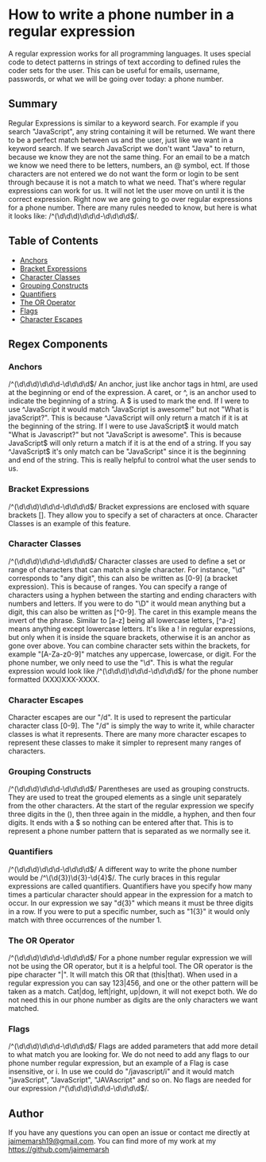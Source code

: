 # How to write a phone number in a regular expression
A regular expression works for all programming languages. It uses special code to detect patterns in strings of text according to defined rules the coder sets for the user. This can be useful for emails, username, passwords, or what we will be going over today: a phone number.


## Summary


Regular Expressions is similar to a keyword search. For example if you search "JavaScript", any string containing it will be returned. We want there to be a perfect match between us and the user, just like we want in a keyword search. If we search JavaScript we don't want "Java" to return, because we know they are not the same thing. For an email to be a match we know we need there to be letters, numbers, an @ symbol, ect. If those characters are not entered we do not want the form or login to be sent through because it is not a match to what we need. That's where regular expressions can work for us. It will not let the user move on until it is the correct expression. Right now we are going to go over regular expressions for a phone number. There are many rules needed to know, but here is what it looks like: /^(\d\d\d)\d\d\d-\d\d\d\d$/.



## Table of Contents


- [Anchors](#anchors)
- [Bracket Expressions](#bracket-expressions)
- [Character Classes](#character-classes)
- [Grouping Constructs](#grouping-constructs)
- [Quantifiers](#quantifiers)
- [The OR Operator](#the-or-operator)
- [Flags](#flags)
- [Character Escapes](#character-escapes)


## Regex Components


### Anchors
/^(\d\d\d)\d\d\d-\d\d\d\d$/
An anchor, just like anchor tags in html, are used at the beginning or end of the expression. A caret, or ^, is an anchor used to indicate the beginning of a string. A $ is used to mark the end. If I were to use ^JavaScript it would match "JavaScript is awesome!" but not "What is javaScript?". This is because ^JavaScript will only return a match if it is at the beginning of the string. If I were to use JavaScript$ it would match "What is Javascript?" but not "JavaScript is awesome". This is because JavaScript$ will only return a match if it is at the end of a string. If you say ^JavaScript$ it's only match can be "JavaScript" since it is the beginning and end of the string. This is really helpful to control what the user sends to us.


### Bracket Expressions
/^(\d\d\d)\d\d\d-\d\d\d\d$/
Bracket expressions are enclosed with square brackets []. They allow you to specify a set of characters at once. Character Classes is an example of this feature.

### Character Classes
/^(\d\d\d)\d\d\d-\d\d\d\d$/
Character classes are used to define a set or range of characters that can match a single character. For instance, "\d" corresponds to "any digit", this can also be written as [0-9] (a bracket expression). This is because of ranges. You can specify a range of characters using a hyphen between the starting and ending characters with numbers and letters. If you were to do "\D" it would mean anything but a digit, this can also be written as [^0-9]. The caret in this example means the invert of the phrase. Similar to [a-z] being all lowercase letters, [^a-z] means anything except lowercase letters. It's like a ! in regular expressions, but only when it is inside the square brackets, otherwise it is an anchor as gone over above. You can combine character sets within the brackets, for example "[A-Za-z0-9]" matches any uppercase, lowercase, or digit. For the phone number, we only need to use the "\d".
This is what the regular expression would look like /^(\d\d\d)\d\d\d-\d\d\d\d$/ for the phone number formatted (XXX)XXX-XXXX.


### Character Escapes
Character escapes are our "/d". It is used to represent the particular character class [0-9]. The "/d" is simply the way to write it, while character classes is what it represents. There are many more character escapes to represent these classes to make it simpler to represent many ranges of characters.

### Grouping Constructs
/^(\d\d\d)\d\d\d-\d\d\d\d$/
Parentheses are used as grouping constructs. They are used to treat the grouped elements as a single unit separately from the other characters. At the start of the regular expression we specify three digits in the (), then three again in the middle, a hyphen, and then four digits. It ends with a $ so nothing can be entered after that. This is to represent a phone number pattern that is separated as we normally see it.

### Quantifiers
/^(\d\d\d)\d\d\d-\d\d\d\d$/
A different way to write the phone number would be /^\(\d{3})\d{3}-\d{4}$/. The curly braces in this regular expressions are called quantifiers. Quantifiers have you specify how many times a particular character should appear in the expression for a match to occur. In our expression we say "d{3}" which means it must be three digits in a row. If you were to put a specific number, such as "1{3}" it would only match with three occurrences of the number 1.


### The OR Operator
/^(\d\d\d)\d\d\d-\d\d\d\d$/
For a phone number regular expression we will not be using the OR operator, but it is a helpful tool. The OR operator is the pipe character "|". It will match this OR that (this|that). When used in a regular expression you can say 123|456, and one or the other pattern will be taken as a match. Cat|dog, left|right, up|down, it will not exepct both. We do not need this in our phone number as digits are the only characters we want matched.


### Flags
/^(\d\d\d)\d\d\d-\d\d\d\d$/
Flags are added parameters that add more detail to what match you are looking for. We do not need to add any flags to our phone number regular expression, but an example of a Flag is case insensitive, or i. In use we could do "/javascript/i" and it would match "javaScript", "JavaScript", "JAVAscript" and so on. No flags are needed for our expression /^(\d\d\d)\d\d\d-\d\d\d\d$/.


## Author
If you have any questions you can open an issue or contact me directly at jaimemarsh19@gmail.com. You can find more of my work at my https://github.com/jaimemarsh
